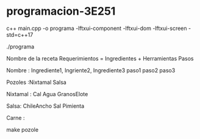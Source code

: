 # programacion-3E251

c++ main.cpp -o programa -lftxui-component -lftxui-dom -lftxui-screen
-std=c++17

./programa

Nombre de la receta
Requerimientos = Ingredientes + Herramientas
Pasos

Nombre : Ingrediente1, Ingriente2, Ingrediente3
paso1
paso2
paso3

Pozoles :Nixtamal Salsa

Nixtamal : Cal Agua GranosElote

Salsa: ChileAncho Sal Pimienta

Carne : 

make pozole